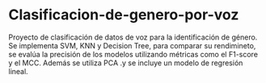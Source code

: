 # Clasificacion-de-genero-por-voz
Proyecto de clasificación de datos de voz para la identificación de género. Se implementa SVM, KNN y Decision Tree, para comparar su rendimineto, se evalúa la precisión de los modelos utilizando métricas como el F1-score y el MCC. Además se utiliza PCA .y se incluye un modelo de regresión lineal.
